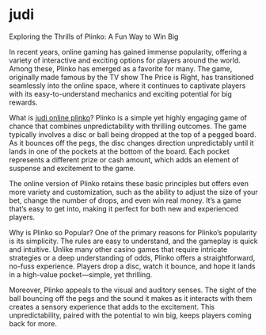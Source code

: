 # judi
Exploring the Thrills of Plinko: A Fun Way to Win Big

In recent years, online gaming has gained immense popularity, offering a variety of interactive and exciting options for players around the world. Among these, Plinko has emerged as a favorite for many. The game, originally made famous by the TV show The Price is Right, has transitioned seamlessly into the online space, where it continues to captivate players with its easy-to-understand mechanics and exciting potential for big rewards.

What is <a href=https://findmyplinko.com/id/>judi online plinko</a>? Plinko is a simple yet highly engaging game of chance that combines unpredictability with thrilling outcomes. The game typically involves a disc or ball being dropped at the top of a pegged board. As it bounces off the pegs, the disc changes direction unpredictably until it lands in one of the pockets at the bottom of the board. Each pocket represents a different prize or cash amount, which adds an element of suspense and excitement to the game.

The online version of Plinko retains these basic principles but offers even more variety and customization, such as the ability to adjust the size of your bet, change the number of drops, and even win real money. It’s a game that’s easy to get into, making it perfect for both new and experienced players.

Why is Plinko so Popular? One of the primary reasons for Plinko’s popularity is its simplicity. The rules are easy to understand, and the gameplay is quick and intuitive. Unlike many other casino games that require intricate strategies or a deep understanding of odds, Plinko offers a straightforward, no-fuss experience. Players drop a disc, watch it bounce, and hope it lands in a high-value pocket—simple, yet thrilling.

Moreover, Plinko appeals to the visual and auditory senses. The sight of the ball bouncing off the pegs and the sound it makes as it interacts with them creates a sensory experience that adds to the excitement. This unpredictability, paired with the potential to win big, keeps players coming back for more.
